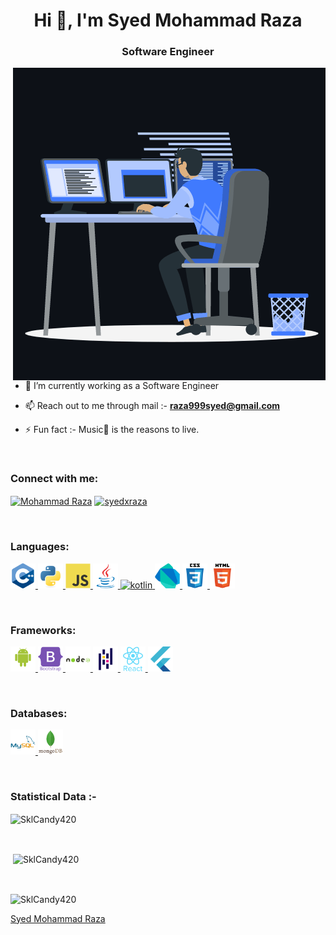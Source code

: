 <h1 align="center">Hi 👋, I'm Syed Mohammad Raza</h1>
<h3 align="center">Software Engineer</h3>

<p><img align="right" src="https://github.com/SklCandy420/SklCandy420/blob/main/animation_500_kxa883sd.gif" alt="SklCandy420" /></p>


- 🌱 I’m currently working as a Software Engineer 

- 📫 Reach out to me through mail :- **raza999syed@gmail.com**

- ⚡ Fun fact :- Music🎵 is the reasons to live.

<br>

<h3 align="left">Connect with me:</h3>
<p align="left">
  <a href="https://www.linkedin.com/in/mohammad-raza-0a0871189/" target="blank"><img align="center"
      src="https://raw.githubusercontent.com/rahuldkjain/github-profile-readme-generator/master/src/images/icons/Social/linked-in-alt.svg"
      alt="Mohammad Raza" height="30" width="40" /></a>
  <a href="https://twitter.com/syedxraza" target="blank"><img align="center"
      src="https://raw.githubusercontent.com/rahuldkjain/github-profile-readme-generator/master/src/images/icons/Social/twitter.svg"
      alt="syedxraza" height="30" width="40" /></a>
</p>

<br>

<h3 align="left">Languages:</h3>
<p align="left">
      <a href="https://www.w3schools.com/cpp/" target="_blank" rel="noreferrer">
    <img src="https://raw.githubusercontent.com/devicons/devicon/master/icons/cplusplus/cplusplus-original.svg"
      alt="cplusplus" width="40" height="40" /> </a> <a href="https://www.python.org" target="_blank" rel="noreferrer"> <img
      src="https://raw.githubusercontent.com/devicons/devicon/master/icons/python/python-original.svg" alt="python"
      width="40" height="40" /> </a> <a href="https://developer.mozilla.org/en-US/docs/Web/JavaScript" target="_blank"
    rel="noreferrer"> <img
      src="https://raw.githubusercontent.com/devicons/devicon/master/icons/javascript/javascript-original.svg"
      alt="javascript" width="40" height="40" /> </a> <a href="https://www.java.com" target="_blank" rel="noreferrer"> <img
      src="https://raw.githubusercontent.com/devicons/devicon/master/icons/java/java-original.svg" alt="java" width="40"
      height="40" /> </a> <a href="https://kotlinlang.org" target="_blank" rel="noreferrer">
    <img src="https://www.vectorlogo.zone/logos/kotlinlang/kotlinlang-icon.svg" alt="kotlin" width="40" height="40" />
  </a> <a href="https://dart.dev/" target="_blank" rel="noreferrer"> <img
      src="https://raw.githubusercontent.com/devicons/devicon/master/icons/dart/dart-original.svg" alt="dart"
      width="40" height="40" /> </a>
      <a href="https://www.w3schools.com/css/" target="_blank"
    rel="noreferrer"> <img
      src="https://raw.githubusercontent.com/devicons/devicon/master/icons/css3/css3-original-wordmark.svg" alt="css3"
      width="40" height="40" /> </a> <a href="https://www.w3.org/html/" target="_blank" rel="noreferrer"> <img
      src="https://raw.githubusercontent.com/devicons/devicon/master/icons/html5/html5-original-wordmark.svg"
      alt="html5" width="40" height="40" /> </a> </p>
      <br>

<h3 align="left">Frameworks:</h3>
<p align="left"> <a href="https://developer.android.com" target="_blank" rel="noreferrer"> <img
      src="https://raw.githubusercontent.com/devicons/devicon/master/icons/android/android-original-wordmark.svg"
      alt="android" width="40" height="40" /> </a> 
      <a href="https://getbootstrap.com" target="_blank" rel="noreferrer">
    <img src="https://raw.githubusercontent.com/devicons/devicon/master/icons/bootstrap/bootstrap-plain-wordmark.svg"
      alt="bootstrap" width="40" height="40" /> </a> <a href="https://nodejs.org" target="_blank" rel="noreferrer"> <img
      src="https://raw.githubusercontent.com/devicons/devicon/master/icons/nodejs/nodejs-original-wordmark.svg"
      alt="nodejs" width="40" height="40" /> </a> <a href="https://pandas.pydata.org/" target="_blank" rel="noreferrer">
    <img
      src="https://raw.githubusercontent.com/devicons/devicon/2ae2a900d2f041da66e950e4d48052658d850630/icons/pandas/pandas-original.svg"
      alt="pandas" width="40" height="40" /> </a> <a href="https://reactjs.org/" target="_blank" rel="noreferrer"> <img
      src="https://raw.githubusercontent.com/devicons/devicon/master/icons/react/react-original-wordmark.svg"
      alt="react" width="40" height="40" /> </a>
      <a href="https://flutter.dev/" target="_blank" rel="noreferrer"> <img
      src="https://raw.githubusercontent.com/devicons/devicon/master/icons/flutter/flutter-original.svg"
      alt="flutter" width="40" height="40" /> </a> </p>
      <br>

<h3 align="left">Databases:</h3>
<p align="left"> <a href="https://www.mysql.com/" target="_blank" rel="noreferrer"> <img
      src="https://raw.githubusercontent.com/devicons/devicon/master/icons/mysql/mysql-original-wordmark.svg"
      alt="mysql" width="40" height="40" /> </a> </a> <a href="https://www.mongodb.com/" target="_blank" rel="noreferrer"> <img
      src="https://raw.githubusercontent.com/devicons/devicon/master/icons/mongodb/mongodb-original-wordmark.svg"
      alt="mongodb" width="40" height="40" /> </a></p>
<br>

<h3>Statistical Data :-</h3>
<p><img align="center"
    src="https://github-readme-stats.vercel.app/api/top-langs?username=SklCandy420&show_icons=true&locale=en&bg_color=0d1117&text_color=ffffff&layout=compact"
    alt="SklCandy420" 
    bg_color=#808080/></p>

<br>

<p>&nbsp;<img align="center" src="https://github-readme-stats.vercel.app/api?username=SklCandy420&show_icons=true&locale=en&bg_color=0d1117&text_color=ffffff&repo=convoychat"
    alt="SklCandy420" /></p>

<br>

<p><img align="center" src="https://github-readme-streak-stats.herokuapp.com/?user=SklCandy420&theme=dark&background=0d1117&date_format=M%20j%5B%2C%20Y%5D" alt="SklCandy420" /></p>
      

[Syed Mohammad Raza](https://sklcandy420.github.io/)
